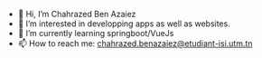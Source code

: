 - 👋 Hi, I’m Chahrazed Ben Azaiez
- 👀 I’m interested in developping apps as well as websites.
- 🌱 I’m currently learning springboot/VueJs
- 📫 How to reach me: chahrazed.benazaiez@etudiant-isi.utm.tn

<!---
Chahra123/Chahra123 is a ✨ special ✨ repository because its `README.md` (this file) appears on your GitHub profile.
You can click the Preview link to take a look at your changes.
--->

